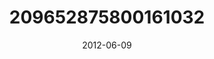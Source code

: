 ---
title: "209652875800161032"
cover: "2012-06-09 13.29.54 209652875800161032_46248401"
photo: "2012-06-09 13.29.54 209652875800161032_46248401"
date: "2012-06-09"
type: "photo"
---
